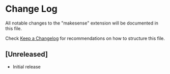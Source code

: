 # Change Log

All notable changes to the "makesense" extension will be documented in this file.

Check [Keep a Changelog](http://keepachangelog.com/) for recommendations on how to structure this file.

## [Unreleased]

- Initial release